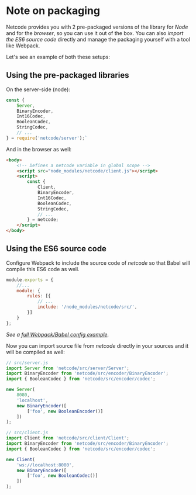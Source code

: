 # Note on packaging

Netcode provides you with 2 pre-packaged versions of the library for _Node_ and for the _browser_, so you can use it out of the box.
You can also _import the ES6 source code_ directly and manage the packaging yourself with a tool like Webpack.

Let's see an example of both these setups:

## Using the pre-packaged libraries

On the server-side (node):

```javascript
const {
    Server,
    BinaryEncoder,
    Int16Codec,
    BooleanCodec,
    StringCodec,
    // ...
} = require('netcode/server');`
```

And in the browser as well:

```html
<body>
    <!-- Defines a netcode variable in global scope -->
    <script src="node_modules/netcode/client.js"></script>
    <script>
        const {
            Client,
            BinaryEncoder,
            Int16Codec,
            BooleanCodec,
            StringCodec,
            // ...
        } = netcode;
    </script>
</body>
```

## Using the ES6 source code

Configure Webpack to include the source code of _netcode_ so that Babel will compile this ES6 code as well.

```javascript
module.exports = {
    //...
    module: {
        rules: [{
            // ...
            include: '/node_modules/netcode/src/',
        }]
    }
};
```

_See a [full Webpack/Babel config example](doc/webpack.config.js)._

Now you can import source file from _netcode_ directly in your sources and it will be compiled as well:

```javascript
// src/server.js
import Server from 'netcode/src/server/Server';
import BinaryEncoder from 'netcode/src/encoder/BinaryEncoder';
import { BooleanCodec } from 'netcode/src/encoder/codec';

new Server(
    8080,
    'localhost',
    new BinaryEncoder([
        ['foo', new BooleanEncoder()]
    ])
);
```

```javascript
// src/client.js
import Client from 'netcode/src/client/Client';
import BinaryEncoder from 'netcode/src/encoder/BinaryEncoder';
import { BooleanCodec } from 'netcode/src/encoder/codec';

new Client(
    'ws://localhost:8080',
    new BinaryEncoder([
        ['foo', new BooleanCodec()]
    ])
);
```
